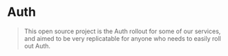 # Auth

> This open source project is the Auth rollout for some of our services, and aimed to be very replicatable for anyone who needs to easily roll out Auth.
